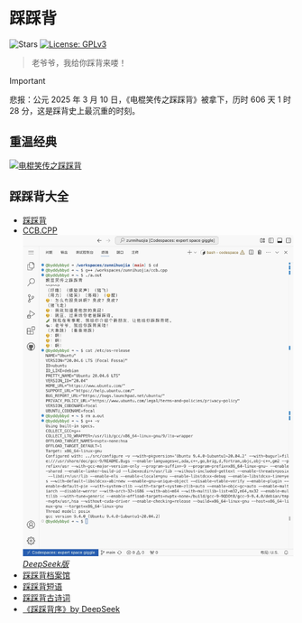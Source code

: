 # 踩踩背
![Stars](https://img.shields.io/github/stars/byddybbyd/zunnihuojia?style=flat)
[![License: GPLv3](https://img.shields.io/badge/License-GPLv3-green)](https://github.com/byddybbyd/zunnihuojia/blob/main/LICENSE)
> 老爷爷，我给你踩背来喽！

> [!IMPORTANT]
> 悲报：公元 2025 年 3 月 10 日，《电棍笑传之踩踩背》被拿下，历时 606 天 1 时 28 分，这是踩背史上最沉重的时刻。

## 重温经典
[![电棍笑传之踩踩背](https://img.shields.io/badge/%E7%94%B5%E6%A3%8D%E7%AC%91%E4%BC%A0%E4%B9%8B%E8%B8%A9%E8%B8%A9%E8%83%8C-blue)](https://bilibili.com/video/BV1EV4y1b7Jz)
## 踩踩背大全
- [踩踩背](./ccb)
- [CCB.CPP](./ccb.cpp)  
![运行在 Ubuntu 20.04](./IMG_0738.jpeg)  
[*DeepSeek版*](./ccb-deepseek.cpp)
- [踩踩背档案馆](./ccb-archive.md)
- [踩踩背短语](./ccb-words.md)
- [踩踩背古诗词](./ccb-poems.md)
- [《踩踩背序》by DeepSeek](./ccbx.md)